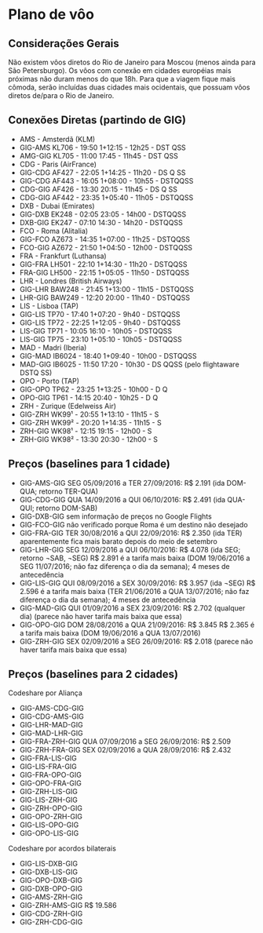 Plano de vôo
============

Considerações Gerais
--------------------

Não existem vôos diretos do Rio de Janeiro para Moscou (menos ainda para São 
Petersburgo). Os vôos com conexão em cidades européias mais próximas não duram 
menos do que 18h. Para que a viagem fique mais cômoda, serão incluídas duas 
cidades mais ocidentais, que possuam vôos diretos de/para o Rio de Janeiro.

Conexões Diretas (partindo de GIG)
----------------------------------
* AMS - Amsterdã (KLM)
 * GIG-AMS KL706 - 19:50 1+12:15 - 12h25 - DST QSS
 * AMG-GIG KL705 - 11:00   17:45 - 11h45 - DST QSS
* CDG - Paris (AirFrance)
 * GIG-CDG AF427 - 22:05 1+14:25 - 11h20 - DS Q SS
 * GIG-CDG AF443 - 16:05 1+08:00 - 10h55 - DSTQQSS
 * CDG-GIG AF426 - 13:30   20:15 - 11h45 - DS Q SS
 * CDG-GIG AF442 - 23:35 1+05:40 - 11h05 - DSTQQSS
* DXB - Dubai (Emirates)
 * GIG-DXB EK248 - 02:05   23:05 - 14h00 - DSTQQSS
 * DXB-GIG EK247 - 07:10   14:30 - 14h20 - DSTQQSS
* FCO - Roma (Alitalia)
 * GIG-FCO AZ673 - 14:35 1+07:00 - 11h25 - DSTQQSS
 * FCO-GIG AZ672 - 21:50 1+04:50 - 12h00 - DSTQQSS
* FRA - Frankfurt (Luthansa)
 * GIG-FRA LH501 - 22:10 1+14:30 - 11h20 - DSTQQSS
 * FRA-GIG LH500 - 22:15 1+05:05 - 11h50 - DSTQQSS
* LHR - Londres (British Airways)
 * GIG-LHR BAW248 - 21:45 1+13:00 - 11h15 - DSTQQSS
 * LHR-GIG BAW249 - 12:20   20:00 - 11h40 - DSTQQSS
* LIS - Lisboa (TAP)
 * GIG-LIS TP70 - 17:40 1+07:20 -  9h40 - DSTQQSS
 * GIG-LIS TP72 - 22:25 1+12:05 -  9h40 - DSTQQSS
 * LIS-GIG TP71 - 10:05   16:10 - 10h05 - DSTQQSS
 * LIS-GIG TP75 - 23:10 1+05:10 - 10h05 - DSTQQSS
* MAD - Madri (Iberia)
 * GIG-MAD IB6024 - 18:40 1+09:40 - 10h00 - DSTQQSS
 * MAD-GIG IB6025 - 11:50   17:20 - 10h30 - DS QQSS (pelo flightaware DSTQ SS)
* OPO - Porto (TAP)
 * GIG-OPO TP62 - 23:25 1+13:25 - 10h00 - D  Q
 * OPO-GIG TP61 - 14:15   20:40 - 10h25 - D  Q
* ZRH - Zurique (Edelweiss Air)
 * GIG-ZRH WK99¹ - 20:55 1+13:10 - 11h15 -      S 
 * GIG-ZRH WK99² - 20:20 1+14:35 - 11h15 -  S     
 * ZRH-GIG WK98¹ - 12:15   19:15 - 12h00 -      S 
 * ZRH-GIG WK98² - 13:30   20:30 - 12h00 -  S     

Preços (baselines para 1 cidade)
--------------------------------
* GIG-AMS-GIG
  SEG 05/09/2016 a TER 27/09/2016: R$ 2.191 (ida DOM-QUA; retorno TER-QUA)
* GIG-CDG-GIG
  QUA 14/09/2016 a QUI 06/10/2016: R$ 2.491 (ida QUA-QUI; retorno DOM-SAB)
* GIG-DXB-GIG
  sem informação de preços no Google Flights
* GIG-FCO-GIG
  não verificado porque Roma é um destino não desejado
* GIG-FRA-GIG
  TER 30/08/2016 a QUI 22/09/2016: R$ 2.350 (ida TER)
  aparentemente fica mais barato depois do meio de setembro
* GIG-LHR-GIG
  SEG 12/09/2016 a QUI 06/10/2016: R$ 4.078 (ida SEG; retorno ¬SAB, ¬SEG)
  R$ 2.891 é a tarifa mais baixa (DOM 19/06/2016 a SEG 11/07/2016; não faz diferença o dia da semana); 4 meses de antecedência
* GIG-LIS-GIG
  QUI 08/09/2016 a SEX 30/09/2016: R$ 3.957 (ida ¬SEG)
  R$ 2.596 é a tarifa mais baixa (TER 21/06/2016 a QUA 13/07/2016; não faz diferença o dia da semana); 4 meses de antecedência
* GIG-MAD-GIG
  QUI 01/09/2016 a SEX 23/09/2016: R$ 2.702 (qualquer dia)
  (parece não haver tarifa mais baixa que essa)
* GIG-OPO-GIG
  DOM 28/08/2016 a QUA 21/09/2016: R$ 3.845
  R$ 2.365 é a tarifa mais baixa (DOM 19/06/2016 a QUA 13/07/2016)
* GIG-ZRH-GIG
  SEX 02/09/2016 a SEG 26/09/2016: R$ 2.018
  (parece não haver tarifa mais baixa que essa)

Preços (baselines para 2 cidades)
---------------------------------

Codeshare por Aliança
* GIG-AMS-CDG-GIG
* GIG-CDG-AMS-GIG
* GIG-LHR-MAD-GIG
* GIG-MAD-LHR-GIG
* GIG-FRA-ZRH-GIG
  QUA 07/09/2016 a SEG 26/09/2016: R$ 2.509
* GIG-ZRH-FRA-GIG
  SEX 02/09/2016 a QUA 28/09/2016: R$ 2.432
* GIG-FRA-LIS-GIG
* GIG-LIS-FRA-GIG
* GIG-FRA-OPO-GIG
* GIG-OPO-FRA-GIG
* GIG-ZRH-LIS-GIG
* GIG-LIS-ZRH-GIG
* GIG-ZRH-OPO-GIG
* GIG-OPO-ZRH-GIG
* GIG-LIS-OPO-GIG
* GIG-OPO-LIS-GIG

Codeshare por acordos bilaterais
* GIG-LIS-DXB-GIG
* GIG-DXB-LIS-GIG
* GIG-OPO-DXB-GIG
* GIG-DXB-OPO-GIG
* GIG-AMS-ZRH-GIG
* GIG-ZRH-AMS-GIG
  R$ 19.586 
* GIG-CDG-ZRH-GIG
* GIG-ZRH-CDG-GIG
